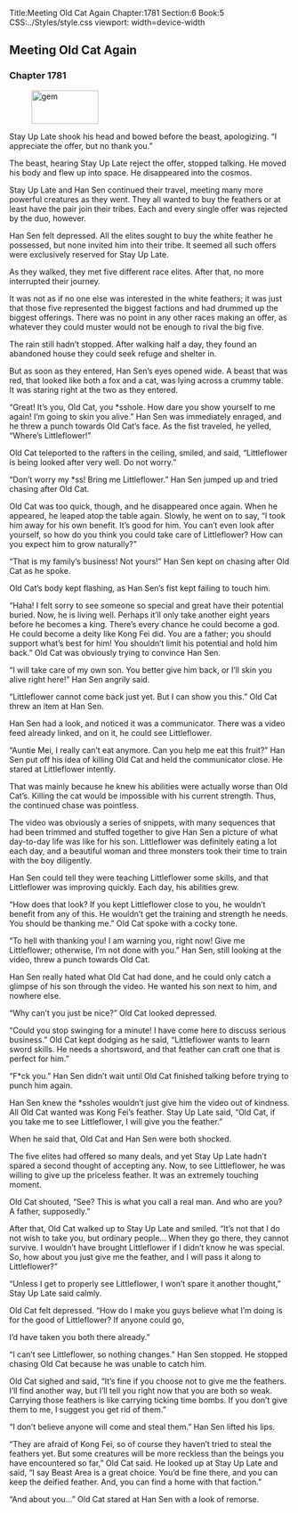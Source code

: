 Title:Meeting Old Cat Again 
Chapter:1781 
Section:6 
Book:5 
CSS:../Styles/style.css 
viewport: width=device-width
  
## Meeting Old Cat Again
### Chapter 1781
  
<figure>
	<img src="../Images/gem.gif" alt="gem" id="gem" width="120" height="60" />
</figure>
  

  
Stay Up Late shook his head and bowed before the beast, apologizing. “I appreciate the offer, but no thank you.”

The beast, hearing Stay Up Late reject the offer, stopped talking. He moved his body and flew up into space. He disappeared into the cosmos.

Stay Up Late and Han Sen continued their travel, meeting many more powerful creatures as they went. They all wanted to buy the feathers or at least have the pair join their tribes. Each and every single offer was rejected by the duo, however.

Han Sen felt depressed. All the elites sought to buy the white feather he possessed, but none invited him into their tribe. It seemed all such offers were exclusively reserved for Stay Up Late.

As they walked, they met five different race elites. After that, no more interrupted their journey.

It was not as if no one else was interested in the white feathers; it was just that those five represented the biggest factions and had drummed up the biggest offerings. There was no point in any other races making an offer, as whatever they could muster would not be enough to rival the big five.

The rain still hadn’t stopped. After walking half a day, they found an abandoned house they could seek refuge and shelter in.

But as soon as they entered, Han Sen’s eyes opened wide. A beast that was red, that looked like both a fox and a cat, was lying across a crummy table. It was staring right at the two as they entered.

“Great! It’s you, Old Cat, you *sshole. How dare you show yourself to me again! I’m going to skin you alive.” Han Sen was immediately enraged, and he threw a punch towards Old Cat’s face. As the fist traveled, he yelled, “Where’s Littleflower!”

Old Cat teleported to the rafters in the ceiling, smiled, and said, “Littleflower is being looked after very well. Do not worry.”

“Don’t worry my *ss! Bring me Littleflower.” Han Sen jumped up and tried chasing after Old Cat.

Old Cat was too quick, though, and he disappeared once again. When he appeared, he leaped atop the table again. Slowly, he went on to say, “I took him away for his own benefit. It’s good for him. You can’t even look after yourself, so how do you think you could take care of Littleflower? How can you expect him to grow naturally?”

“That is my family’s business! Not yours!” Han Sen kept on chasing after Old Cat as he spoke.

Old Cat’s body kept flashing, as Han Sen’s fist kept failing to touch him.

“Haha! I felt sorry to see someone so special and great have their potential buried. Now, he is living well. Perhaps it’ll only take another eight years before he becomes a king. There’s every chance he could become a god. He could become a deity like Kong Fei did. You are a father; you should support what’s best for him! You shouldn’t limit his potential and hold him back.” Old Cat was obviously trying to convince Han Sen.

“I will take care of my own son. You better give him back, or I’ll skin you alive right here!” Han Sen angrily said.

“Littleflower cannot come back just yet. But I can show you this.” Old Cat threw an item at Han Sen.

Han Sen had a look, and noticed it was a communicator. There was a video feed already linked, and on it, he could see Littleflower.

“Auntie Mei, I really can’t eat anymore. Can you help me eat this fruit?” Han Sen put off his idea of killing Old Cat and held the communicator close. He stared at Littleflower intently.

That was mainly because he knew his abilities were actually worse than Old Cat’s. Killing the cat would be impossible with his current strength. Thus, the continued chase was pointless.

The video was obviously a series of snippets, with many sequences that had been trimmed and stuffed together to give Han Sen a picture of what day-to-day life was like for his son. Littleflower was definitely eating a lot each day, and a beautiful woman and three monsters took their time to train with the boy diligently.

Han Sen could tell they were teaching Littleflower some skills, and that Littleflower was improving quickly. Each day, his abilities grew.

“How does that look? If you kept Littleflower close to you, he wouldn’t benefit from any of this. He wouldn’t get the training and strength he needs. You should be thanking me.” Old Cat spoke with a cocky tone.

“To hell with thanking you! I am warning you, right now! Give me Littleflower; otherwise, I’m not done with you.” Han Sen, still looking at the video, threw a punch towards Old Cat.

Han Sen really hated what Old Cat had done, and he could only catch a glimpse of his son through the video. He wanted his son next to him, and nowhere else.

“Why can’t you just be nice?” Old Cat looked depressed.

“Could you stop swinging for a minute! I have come here to discuss serious business.” Old Cat kept dodging as he said, “Littleflower wants to learn sword skills. He needs a shortsword, and that feather can craft one that is perfect for him.”

“F*ck you.” Han Sen didn’t wait until Old Cat finished talking before trying to punch him again.

Han Sen knew the *ssholes wouldn’t just give him the video out of kindness. All Old Cat wanted was Kong Fei’s feather. Stay Up Late said, “Old Cat, if you take me to see Littleflower, I will give you the feather.”

When he said that, Old Cat and Han Sen were both shocked.

The five elites had offered so many deals, and yet Stay Up Late hadn’t spared a second thought of accepting any. Now, to see Littleflower, he was willing to give up the priceless feather. It was an extremely touching moment.

Old Cat shouted, “See? This is what you call a real man. And who are you? A father, supposedly.”

After that, Old Cat walked up to Stay Up Late and smiled. “It’s not that I do not wish to take you, but ordinary people… When they go there, they cannot survive. I wouldn’t have brought Littleflower if I didn’t know he was special. So, how about you just give me the feather, and I will pass it along to Littleflower?”

“Unless I get to properly see Littleflower, I won’t spare it another thought,” Stay Up Late said calmly.

Old Cat felt depressed. “How do I make you guys believe what I’m doing is for the good of Littleflower? If anyone could go,

I’d have taken you both there already.”

“I can’t see Littleflower, so nothing changes.” Han Sen stopped. He stopped chasing Old Cat because he was unable to catch him.

Old Cat sighed and said, “It’s fine if you choose not to give me the feathers. I’ll find another way, but I’ll tell you right now that you are both so weak. Carrying those feathers is like carrying ticking time bombs. If you don’t give them to me, I suggest you get rid of them.”

“I don’t believe anyone will come and steal them.” Han Sen lifted his lips.

“They are afraid of Kong Fei, so of course they haven’t tried to steal the feathers yet. But some creatures will be more reckless than the beings you have encountered so far,” Old Cat said. He looked up at Stay Up Late and said, “I say Beast Area is a great choice. You’d be fine there, and you can keep the deified feather. And, you can find a home with that faction.”

“And about you…” Old Cat stared at Han Sen with a look of remorse.